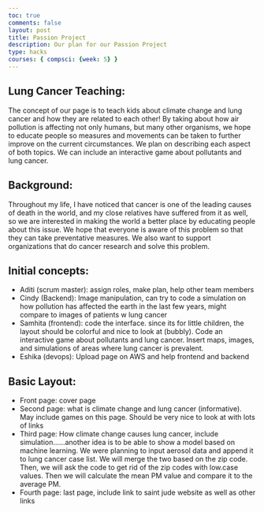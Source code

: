 ```yaml
---
toc: true
comments: false
layout: post
title: Passion Project 
description: Our plan for our Passion Project 
type: hacks
courses: { compsci: {week: 5} }
---
```

## Lung Cancer Teaching:

The concept of our page is to teach kids about climate change and lung cancer and how they are related to each other! By taking about how air pollution is affecting not only humans, but many other organisms, we hope to educate people so measures and movements can be taken to further improve on the current circumstances. We plan on describing each aspect of both topics. We can include an interactive game about pollutants and lung cancer. 

## Background:
Throughout my life, I have noticed that cancer is one of the leading causes of death in the world, and my close relatives have suffered from it as well, so we are interested in making the world a better place by educating people about this issue. We hope that everyone is aware of this problem so that they can take preventative measures. We also want to support organizations that do cancer research and solve this problem. 

## Initial concepts:
- Aditi (scrum master): assign roles, make plan, help other team members 
- Cindy (Backend): Image manipulation, can try to code a simulation on how pollution has affected the earth in the last few years, might compare to images of patients w lung cancer
- Samhita (frontend): code the interface. since its for little children, the layout should be colorful and nice to look at (bubbly). Code an interactive game about pollutants and lung cancer. Insert maps, images, and simulations of areas where lung cancer is prevalent. 
- Eshika (devops): Upload page on AWS and help frontend and backend 

## Basic Layout:
- Front page: cover page
- Second page: what is climate change and lung cancer (informative). May include games on this page. Should be very nice to look at with lots of links 
- Third page: How climate change causes lung cancer, include simulation……another idea is to be able to show a model based on machine learning. We were planning to input aerosol data and append it to lung cancer case list. We will merge the two based on the zip code. Then, we will ask the code to get rid of the zip codes with low.case values. Then we will calculate the mean PM value and compare it to the average PM. 
- Fourth page: last page, include link to saint jude website as well as other links 

